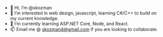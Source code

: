 - 👋 Hi, I’m @skozman
- 👀 I’m interested in web design, javascript, learning C#/C++ to build on my current knowledge.
- 🌱 I’m currently learning ASP.NET Core, Node, and React.
- 📫 Email me @ skozman4@gmail.com if you are looking to collaborate. 

<!---
skozman/skozman is a ✨ special ✨ repository because its `README.md` (this file) appears on your GitHub profile.
You can click the Preview link to take a look at your changes.
--->
